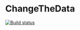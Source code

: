 # ChangeTheData

[![Build status](https://ci.appveyor.com/api/projects/status/s2ue3eeut2ynhd6w?svg=true)](https://ci.appveyor.com/project/lukashenkoolga/changethedata)
